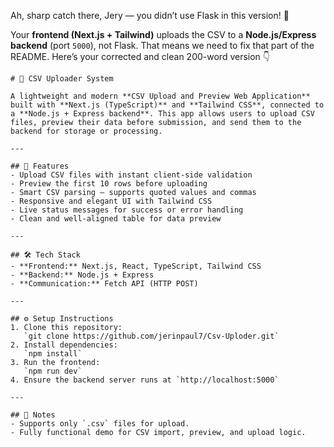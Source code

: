 Ah, sharp catch there, Jery — you didn’t use Flask in this version! 🧐

Your **frontend (Next.js + Tailwind)** uploads the CSV to a **Node.js/Express backend** (port `5000`), not Flask. That means we need to fix that part of the README. Here’s your corrected and clean 200-word version 👇

```{"id":"76812","variant":"standard","title":"README for CSV Uploader (Next.js + Node.js)"}
# 📂 CSV Uploader System

A lightweight and modern **CSV Upload and Preview Web Application** built with **Next.js (TypeScript)** and **Tailwind CSS**, connected to a **Node.js + Express backend**. This app allows users to upload CSV files, preview their data before submission, and send them to the backend for storage or processing.

---

## 🚀 Features
- Upload CSV files with instant client-side validation  
- Preview the first 10 rows before uploading  
- Smart CSV parsing — supports quoted values and commas  
- Responsive and elegant UI with Tailwind CSS  
- Live status messages for success or error handling  
- Clean and well-aligned table for data preview  

---

## 🛠️ Tech Stack
- **Frontend:** Next.js, React, TypeScript, Tailwind CSS  
- **Backend:** Node.js + Express  
- **Communication:** Fetch API (HTTP POST)  

---

## ⚙️ Setup Instructions
1. Clone this repository:  
   `git clone https://github.com/jerinpaul7/Csv-Uploder.git`
2. Install dependencies:  
   `npm install`
3. Run the frontend:  
   `npm run dev`
4. Ensure the backend server runs at `http://localhost:5000`

---

## 📘 Notes
- Supports only `.csv` files for upload.  
- Fully functional demo for CSV import, preview, and upload logic.
```
